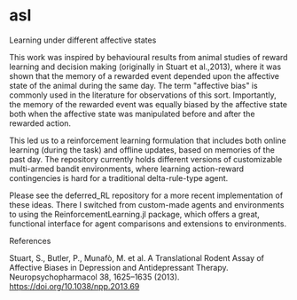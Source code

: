 # asl
Learning under different affective states

This work was inspired by behavioural results from animal studies of reward learning and decision making (originally in Stuart et al.,2013), where it was shown that the memory of a rewarded event depended upon the affective state of the animal during the same day. The term "affective bias" is commonly used in the literature for observations of this sort. Importantly, the memory of the rewarded event was equally biased by the affective state both when the affective state was manipulated before and after the rewarded action. 

This led us to a reinforcement learning formulation that includes both online learning (during the task) and offline updates, based on memories of the past day. The repository currently holds different versions of customizable multi-armed bandit environments, where learning action-reward contingencies is hard for a traditional delta-rule-type agent.

Please see the deferred_RL repository for a more recent implementation of these ideas. There I switched from custom-made agents and environments to using the ReinforcementLearning.jl package, which offers a great, functional interface for agent comparisons and extensions to environments.

References

Stuart, S., Butler, P., Munafò, M. et al. A Translational Rodent Assay of Affective Biases in Depression and Antidepressant Therapy. Neuropsychopharmacol 38, 1625–1635 (2013). https://doi.org/10.1038/npp.2013.69
